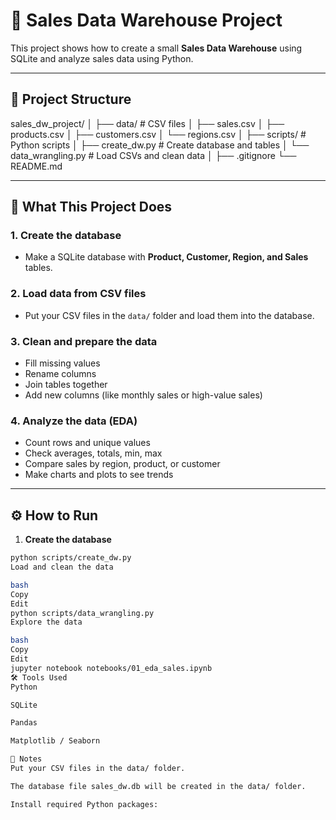 # 🏢 Sales Data Warehouse Project

This project shows how to create a small **Sales Data Warehouse** using SQLite and analyze sales data using Python.

---

## 📁 Project Structure

sales_dw_project/
│
├── data/ # CSV files
│ ├── sales.csv
│ ├── products.csv
│ ├── customers.csv
│ └── regions.csv
│
├── scripts/ # Python scripts
│ ├── create_dw.py # Create database and tables
│ └── data_wrangling.py # Load CSVs and clean data
│
├── .gitignore
└── README.md


---

## 🔹 What This Project Does

### 1. Create the database
- Make a SQLite database with **Product, Customer, Region, and Sales** tables.

### 2. Load data from CSV files
- Put your CSV files in the `data/` folder and load them into the database.

### 3. Clean and prepare the data
- Fill missing values  
- Rename columns  
- Join tables together  
- Add new columns (like monthly sales or high-value sales)

### 4. Analyze the data (EDA)
- Count rows and unique values  
- Check averages, totals, min, max  
- Compare sales by region, product, or customer  
- Make charts and plots to see trends

---

## ⚙️ How to Run

1. **Create the database**  
```bash
python scripts/create_dw.py
Load and clean the data

bash
Copy
Edit
python scripts/data_wrangling.py
Explore the data

bash
Copy
Edit
jupyter notebook notebooks/01_eda_sales.ipynb
🛠 Tools Used
Python

SQLite

Pandas

Matplotlib / Seaborn

📝 Notes
Put your CSV files in the data/ folder.

The database file sales_dw.db will be created in the data/ folder.

Install required Python packages:
